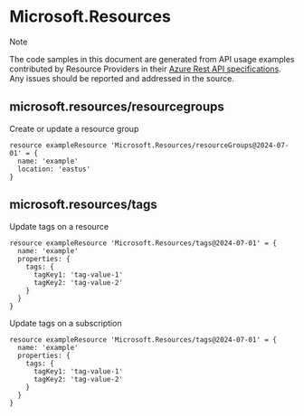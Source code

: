 # Microsoft.Resources
  
> [!NOTE]
> The code samples in this document are generated from API usage examples contributed by Resource Providers in their [Azure Rest API specifications](https://github.com/Azure/azure-rest-api-specs). Any issues should be reported and addressed in the source.


## microsoft.resources/resourcegroups

Create or update a resource group
```bicep
resource exampleResource 'Microsoft.Resources/resourceGroups@2024-07-01' = {
  name: 'example'
  location: 'eastus'
}
```

## microsoft.resources/tags

Update tags on a resource
```bicep
resource exampleResource 'Microsoft.Resources/tags@2024-07-01' = {
  name: 'example'
  properties: {
    tags: {
      tagKey1: 'tag-value-1'
      tagKey2: 'tag-value-2'
    }
  }
}
```

Update tags on a subscription
```bicep
resource exampleResource 'Microsoft.Resources/tags@2024-07-01' = {
  name: 'example'
  properties: {
    tags: {
      tagKey1: 'tag-value-1'
      tagKey2: 'tag-value-2'
    }
  }
}
```
